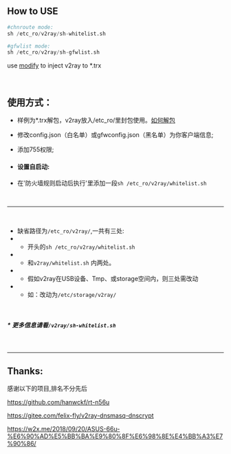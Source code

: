 ## How to USE

``` python
#chnroute mode:
sh /etc_ro/v2ray/sh-whitelist.sh

#gfwlist mode:
sh /etc_ro/v2ray/sh-gfwlist.sh
```
use   <a href="https://www.lanzous.com/i4p480b" target="_blank">modify</a>  to inject v2ray to *.trx

<br>

## 使用方式：
* 样例为*.trx解包，v2ray放入/etc_ro/里封包使用。<a href="https://www.right.com.cn/forum/thread-747762-1-1.html" target="_blank">如何解包</a>
* 修改config.json（白名单）或gfwconfig.json（黑名单）为你客户端信息;
* 添加755权限;
  
  
* #### 设置自启动:
 * 在'防火墙规则启动后执行'里添加一段`sh /etc_ro/v2ray/whitelist.sh`
 
<br>

-----------------------------

<br>


 *  缺省路径为`/etc_ro/v2ray/`,一共有三处:
  * * 开头的`sh /etc_ro/v2ray/whitelist.sh` 
  * * 和`v2ray/whitelist.sh` 内两处。
  * *  假如v2ray在USB设备、Tmp、或storage空间内，则三处需改动
  * * 如：改动为`/etc/storage/v2ray/`
 <br>
 
##### * 更多信息请看`/v2ray/sh-whitelist.sh`
  
 <br>
 
-------------
## Thanks:
感谢以下的项目,排名不分先后

https://github.com/hanwckf/rt-n56u

https://gitee.com/felix-fly/v2ray-dnsmasq-dnscrypt

https://w2x.me/2018/09/20/ASUS-66u-%E6%90%AD%E5%BB%BA%E9%80%8F%E6%98%8E%E4%BB%A3%E7%90%86/
